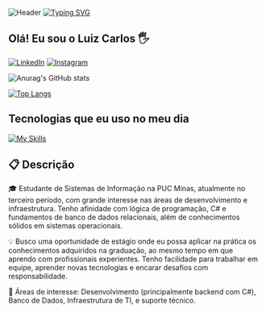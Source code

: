 ![Header](https://capsule-render.vercel.app/api?type=waving&color=auto&height=300&section=header&text=Bem-vindo(a)!&fontSize=70)
[![Typing SVG](https://readme-typing-svg.demolab.com?font=Fira+Code&pause=1000&width=435&lines=Seguindo+nessa+vida+de+caf%C3%A9+e+%C3%B3dio)](https://git.io/typing-svg)

## Olá! Eu sou o Luiz Carlos 🖐️


[![LinkedIn](https://img.shields.io/badge/LinkedIn-0077B5?style=for-the-badge&logo=linkedin&logoColor=white)](https://www.linkedin.com/in/luiz-carlos-alves-a28ab62b8/)
[![Instagram](https://img.shields.io/badge/Instagram-E4405F?style=for-the-badge&logo=instagram&logoColor=white)](https://www.instagram.com/_luizi21?igsh=MXdmY2xqZHRicmQzMg%3D%3D&utm_source=qr)



![Anurag's GitHub stats](https://github-readme-stats.vercel.app/api?username=LuizinDoTI&show_icons=true&theme=transparent)

[![Top Langs](https://github-readme-stats.vercel.app/api/top-langs/?username=LuizinDoTI&layout=compact)](https://github.com/anuraghazra/github-readme-stats&theme=merko)
## Tecnologias que eu uso no meu dia


[![My Skills](https://skillicons.dev/icons?i=js,html,css,mysql,cs,py,postrgres&perline=3)](https://skillicons.dev)
## 📋 Descrição

🎓 Estudante de Sistemas de Informação na PUC Minas, atualmente no terceiro período, com grande interesse nas áreas de desenvolvimento e infraestrutura. Tenho afinidade com lógica de programação, C# e fundamentos de banco de dados relacionais, além de conhecimentos sólidos em sistemas operacionais.

💡 Busco uma oportunidade de estágio onde eu possa aplicar na prática os conhecimentos adquiridos na graduação, ao mesmo tempo em que aprendo com profissionais experientes. Tenho facilidade para trabalhar em equipe, aprender novas tecnologias e encarar desafios com responsabilidade.

🚀 Áreas de interesse: Desenvolvimento (principalmente backend com C#), Banco de Dados, Infraestrutura de TI, e suporte técnico.




